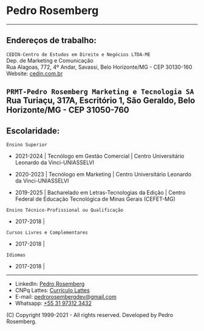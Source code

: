 # Pedro Rosemberg
---
## Endereços de trabalho:

`CEDIN-Centro de Estudos em Direito e Negócios LTDA-ME`  
Dep. de Marketing e Comunicação  
Rua Alagoas, 772, 4º Andar, Savassi, Belo Horizonte/MG - CEP 30130-160  
Website: [cedin.com.br](https://www.cedin.com.br/)  

`PRMT-Pedro Rosemberg Marketing e Tecnologia SA`  
Rua Turiaçu, 317A, Escritório 1, São Geraldo, Belo Horizonte/MG - CEP 31050-760  
---
## Escolaridade:  

`Ensino Superior`  

 - 2021-2024 | Tecnólogo em Gestão Comercial | Centro Universitário Leonardo da Vinci-UNIASSELVI  

 - 2020-2023 | Tecnólogo em Marketing | Centro Universitário Leonardo da Vinci-UNIASSELVI  

 - 2019-2025 | Bacharelado em Letras-Tecnologias da Edição | Centro Federal de Educação Tecnológica de Minas Gerais (CEFET-MG)  


`Ensino Técnico-Profissional ou Qualificação`  

 - 2017-2018 |  

 
`Cursos Livres e Complementares`  
 - 2017-2018 |  


`Idiomas`   
 - 2017-2018 |  


---
  




 - LinkedIn: [Pedro Rosemberg](https://www.linkedin.com/in/pedrorosemberg)
 - CNPq Lattes: [Currículo Lattes](http://lattes.cnpq.br/2162940985603250)
 - E-mail: [pedrorosembergdev@gmail.com](malito:pedrorosembergdev@gmail.com)
 - Whatsapp: [+55 31 97312 3432](https://wa.me/5531973123432)

(C) Copyright 1999-2021 - All rights reserved.  Developed by Pedro Rosemberg.
